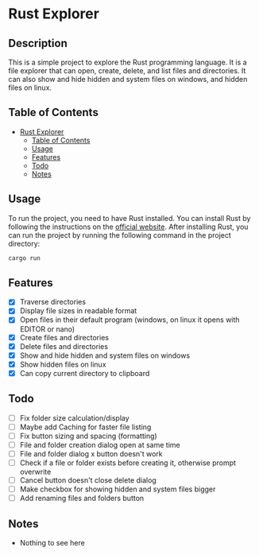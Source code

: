 # Rust Explorer

## Description
This is a simple project to explore the Rust programming language. It is a file explorer that can open, create, delete, and list files and directories. It can also show and hide hidden and system files on windows, and hidden files on linux.

## Table of Contents
- [Rust Explorer](#rust-explorer)
  - [Table of Contents](#table-of-contents)
  - [Usage](#usage)
  - [Features](#features)
  - [Todo](#todo)
  - [Notes](#notes)
  <!-- - [License](#license) -->

## Usage
To run the project, you need to have Rust installed. You can install Rust by following the instructions on the [official website](https://www.rust-lang.org/tools/install). After installing Rust, you can run the project by running the following command in the project directory:
```bash
cargo run
```

## Features
- [x] Traverse directories
- [x] Display file sizes in readable format
- [x] Open files in their default program (windows, on linux it opens with EDITOR or nano)
- [x] Create files and directories
- [x] Delete files and directories
- [x] Show and hide hidden and system files on windows
- [x] Show hidden files on linux
- [x] Can copy current directory to clipboard

## Todo
- [ ] Fix folder size calculation/display
- [ ] Maybe add Caching for faster file listing
- [ ] Fix button sizing and spacing (formatting)
- [ ] File and folder creation dialog open at same time
- [ ] File and folder dialog x button doesn't work
- [ ] Check if a file or folder exists before creating it, otherwise prompt overwrite
- [ ] Cancel button doesn't close delete dialog
- [ ] Make checkbox for showing hidden and system files bigger
- [ ] Add renaming files and folders button

## Notes
- Nothing to see here

<!-- ## License -->
